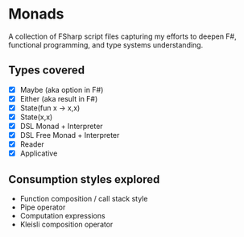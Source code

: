 # Monads
A collection of FSharp script files capturing my efforts to deepen F#, functional programming, and type systems understanding.

## Types covered

- [x] Maybe (aka option in F#)
- [x] Either (aka result in F#)
- [x] State(fun x -> x,x)
- [x] State(x,x)
- [x] DSL Monad + Interpreter
- [x] DSL Free Monad + Interpreter
- [x] Reader
- [x] Applicative

## Consumption styles explored

- Function composition / call stack style
- Pipe operator
- Computation expressions
- Kleisli composition operator
